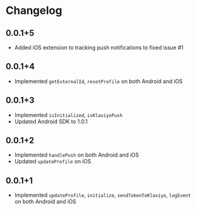 # Changelog

## 0.0.1+5

* Added iOS extension to tracking push notifications to fixed issue #1

## 0.0.1+4

* Implemented `getExternalId`, `resetProfile` on both Android and iOS

## 0.0.1+3

* Implemented `isInitialized`, `isKlaviyoPush`
* Updated Android SDK to 1.0.1

## 0.0.1+2

* Implemented `handlePush` on both Android and iOS
* Updated `updateProfile` on iOS

## 0.0.1+1

* Implemented `updateProfile`, `initialize`, `sendTokenToKlaviyo`, `logEvent` on both Android and iOS
